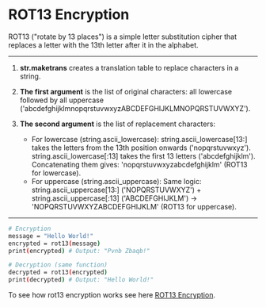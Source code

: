# ROT13 Encryption

ROT13 ("rotate by 13 places") is a simple letter substitution cipher that replaces a letter with the 13th letter after it in the alphabet.

---

1. **str.maketrans** creates a translation table to replace characters in a string.
2. **The first argument** is the list of original characters: all lowercase followed by all uppercase ('abcdefghijklmnopqrstuvwxyzABCDEFGHIJKLMNOPQRSTUVWXYZ').

3. **The second argument** is the list of replacement characters:
    - For lowercase (string.ascii_lowercase):
    string.ascii_lowercase[13:] takes the letters from the 13th position onwards ('nopqrstuvwxyz').
    string.ascii_lowercase[:13] takes the first 13 letters ('abcdefghijklm').
    Concatenating them gives: 'nopqrstuvwxyzabcdefghijklm' (ROT13 for lowercase).
    - For uppercase (string.ascii_uppercase):
    Same logic: string.ascii_uppercase[13:] ('NOPQRSTUVWXYZ') + string.ascii_uppercase[:13] ('ABCDEFGHIJKLM') → 'NOPQRSTUVWXYZABCDEFGHIJKLM' (ROT13 for uppercase).

---

```bash
# Encryption
message = "Hello World!"
encrypted = rot13(message)
print(encrypted) # Output: "Pvnb Zbaqb!"

# Decryption (same function)
decrypted = rot13(encrypted)
print(decrypted) # Output: "Hello World!"
```

To see how rot13 encryption works see here [ROT13 Encryption](https://github.com/RykerWilder/notes/blob/main/ROT-13.md).